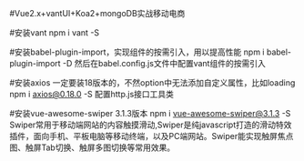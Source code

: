 #Vue2.x+vantUI+Koa2+mongoDB实战移动电商

#安装vant
npm i vant -S

#安装babel-plugin-import，实现组件的按需引入，用以提高性能
npm i babel-plugin-import -D
然后在babel.config.js文件中配置vant组件的按需引入

#安装axios 一定要装18版本的，不然option中无法添加自定义属性，比如loading
npm i axios@0.18.0 -S
配置http.js接口工具类

#安装vue-awesome-swiper 3.1.3版本
npm i vue-awesome-swiper@3.1.3  -S
Swiper常用于移动端网站的内容触摸滑动,Swiper是纯javascript打造的滑动特效插件，面向手机、平板电脑等移动终端，以及PC端网站。Swiper能实现触屏焦点图、触屏Tab切换、触屏多图切换等常用效果。








